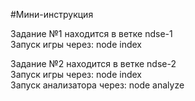 #Мини-инструкция

Задание №1 находится в ветке ndse-1  
Запуск игры через: node index  

Задание №2 находится в ветке ndse-2  
Запуск игры через: node index  
Запуск анализатора через: node analyze  
